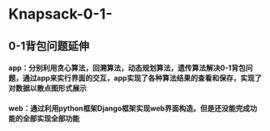 # Knapsack-0-1-
## 0-1背包问题延伸
#### app：分别利用贪心算法，回溯算法，动态规划算法，遗传算法解决0-1背包问题，通过app来实行界面的交互，app实现了各种算法结果的查看和保存，实现了对数据以散点图形式展示

<h4>web：通过利用python框架Django框架实现web界面构造。但是还没能完成功能的全部实现全部功能</h4>
